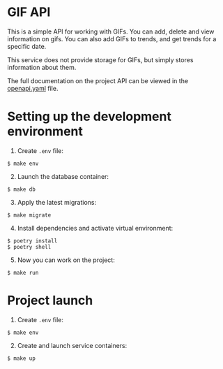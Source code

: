 # GIF API

This is a simple API for working with GIFs. You can add, delete and view information on gifs.
You can also add GIFs to trends, and get trends for a specific date.

This service does not provide storage for GIFs, but simply stores information about them.

The full documentation on the project API can be viewed in the [openapi.yaml](openapi.yaml) file.

# Setting up the development environment

1. Create `.env` file:
```
$ make env
```
2. Launch the database container:
```
$ make db
```
3. Apply the latest migrations:
```
$ make migrate
```
4. Install dependencies and activate virtual environment:
```
$ poetry install
$ poetry shell
```
5. Now you can work on the project:
```
$ make run
```

# Project launch

1. Create `.env` file:
```
$ make env
```
2. Create and launch service containers:
```
$ make up
```